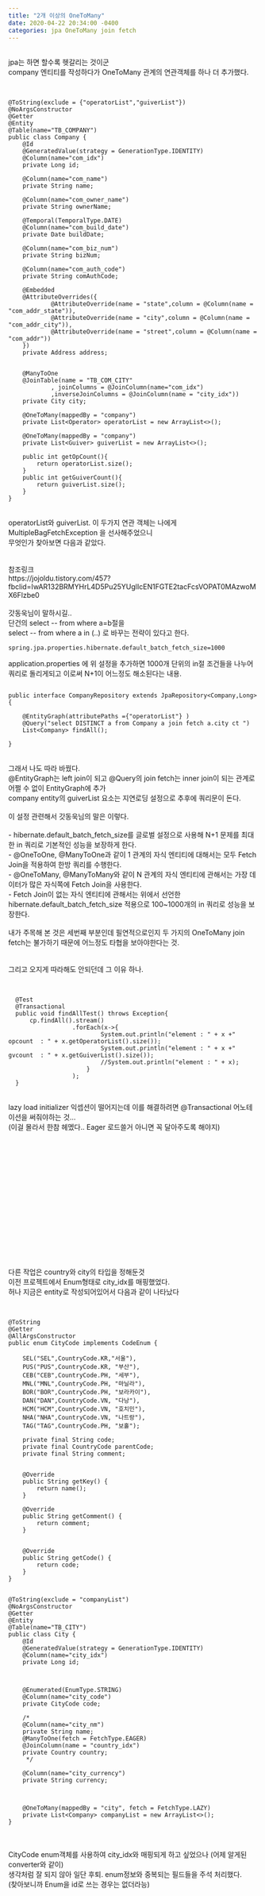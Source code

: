 ```yaml
---
title: "2개 이상의 OneToMany"
date: 2020-04-22 20:34:00 -0400
categories: jpa OneToMany join fetch
---
```


<br>
jpa는 하면 할수록 헷갈리는 것이군<br>
company 엔티티를 작성하다가 OneToMany 관계의 연관객체를 하나 더 추가했다.<br>
<br>


```

@ToString(exclude = {"operatorList","guiverList"})
@NoArgsConstructor
@Getter
@Entity
@Table(name="TB_COMPANY")
public class Company {
    @Id
    @GeneratedValue(strategy = GenerationType.IDENTITY)
    @Column(name="com_idx")
    private Long id;

    @Column(name="com_name")
    private String name;

    @Column(name="com_owner_name")
    private String ownerName;

    @Temporal(TemporalType.DATE)
    @Column(name="com_build_date")
    private Date buildDate;

    @Column(name="com_biz_num")
    private String bizNum;

    @Column(name="com_auth_code")
    private String comAuthCode;

    @Embedded
    @AttributeOverrides({
            @AttributeOverride(name = "state",column = @Column(name = "com_addr_state")),
            @AttributeOverride(name = "city",column = @Column(name = "com_addr_city")),
            @AttributeOverride(name = "street",column = @Column(name = "com_addr"))
    })
    private Address address;


    @ManyToOne
    @JoinTable(name = "TB_COM_CITY"
            , joinColumns = @JoinColumn(name="com_idx")
            ,inverseJoinColumns = @JoinColumn(name = "city_idx"))
    private City city;

    @OneToMany(mappedBy = "company")
    private List<Operator> operatorList = new ArrayList<>();

    @OneToMany(mappedBy = "company")
    private List<Guiver> guiverList = new ArrayList<>();

    public int getOpCount(){
        return operatorList.size();
    }
    public int getGuiverCount(){
        return guiverList.size();
    }
}

```

<br>
operatorList와 guiverList. 이 두가지 연관 객체는 나에게 MultipleBagFetchException 을 선사해주었으니<br>
무엇인가 찾아보면 다음과 같았다.<br>
<br>
<br>
참조링크<br>
https://jojoldu.tistory.com/457?fbclid=IwAR132BRMYHrL4D5Pu25YUglIcEN1FGTE2tacFcsVOPAT0MAzwoMX6Flzbe0<br>
<br>
갓동욱님이 말하시길..<br>
단건의 select -- from where a=b절을<br>
select -- from where a in (..) 로 바꾸는 전략이 있다고 한다.<br>



```
spring.jpa.properties.hibernate.default_batch_fetch_size=1000
```

application.properties 에 위 설정을 추가하면 1000개 단위의 in절 조건들을 나누어 쿼리로 돌리게되고
이로써 N+1이 어느정도 해소된다는 내용.


```

public interface CompanyRepository extends JpaRepository<Company,Long> {

    @EntityGraph(attributePaths ={"operatorList"} )
    @Query("select DISTINCT a from Company a join fetch a.city ct ")
    List<Company> findAll();

}
```

<br>
그래서 나도 따라 바꿨다.<br>
@EntityGraph는 left join이 되고 @Query의 join fetch는 inner join이 되는 관계로 어쩔 수 없이 EntityGraph에 추가<br>
company entity의 guiverList 요소는 지연로딩 설정으로 추후에 쿼리문이 돈다.<br>
<br>
이 설정 관련해서 갓동욱님의 말은 이렇다.<br>
<br>
- hibernate.default_batch_fetch_size를 글로벌 설정으로 사용해 N+1 문제를 최대한 in 쿼리로 기본적인 성능을 보장하게 한다.<br>
- @OneToOne, @ManyToOne과 같이 1 관계의 자식 엔티티에 대해서는 모두 Fetch Join을 적용하여 한방 쿼리를 수행한다.<br>
- @OneToMany, @ManyToMany와 같이 N 관계의 자식 엔티티에 관해서는 가장 데이터가 많은 자식쪽에 Fetch Join을 사용한다.<br>
- Fetch Join이 없는 자식 엔티티에 관해서는 위에서 선언한 hibernate.default_batch_fetch_size 적용으로 100~1000개의 in 쿼리로 성능을 보장한다.<br>
<br>
내가 주목해 본 것은 세번째 부분인데 필연적으로인지 두 가지의 OneToMany join fetch는 불가하기 때문에 어느정도 타협을 보아야한다는 것.<br>
<br>
<br>
그리고 오지게 따라해도 안되던데 그 이유 하나.<br>
<br>


```

  @Test
  @Transactional
  public void findAllTest() throws Exception{
      cp.findAll().stream()
                  .forEach(x->{
                          System.out.println("element : " + x +"  opcount  : " + x.getOperatorList().size());
                          System.out.println("element : " + x +"  gvcount  : " + x.getGuiverList().size());
                          //System.out.println("element : " + x);
                      }
                  );
  }
```

<br>
lazy load initializer 익셉션이 떨어지는데 이를 해결하려면 @Transactional 어노테이션을 써줘야하는 것...<br>
(이걸 몰라서 한참 헤멨다.. Eager 로드쓸거 아니면 꼭 달아주도록 해야지)<br>
<br>
<br>
<br>
<br>
<br>
<br>
<br>
<br>
<br>
<br>
<br>
<br>
<br>
<br>
<br>
<br>
다른 작업은 country와 city의 타입을 정해둔것<br>
이전 프로젝트에서 Enum형태로 city_idx를 매핑했었다.<br>
허나 지금은 entity로 작성되어있어서 다음과 같이 나타났다<br>
<br>



```

@ToString
@Getter
@AllArgsConstructor
public enum CityCode implements CodeEnum {

    SEL("SEL",CountryCode.KR,"서울"),
    PUS("PUS",CountryCode.KR, "부산"),
    CEB("CEB",CountryCode.PH, "세부"),
    MNL("MNL",CountryCode.PH, "마닐라"),
    BOR("BOR",CountryCode.PH, "보라카이"),
    DAN("DAN",CountryCode.VN, "다낭"),
    HCM("HCM",CountryCode.VN, "호치민"),
    NHA("NHA",CountryCode.VN, "나트랑"),
    TAG("TAG",CountryCode.PH, "보홀");

    private final String code;
    private final CountryCode parentCode;
    private final String comment;


    @Override
    public String getKey() {
        return name();
    }

    @Override
    public String getComment() {
        return comment;
    }


    @Override
    public String getCode() {
        return code;
    }
}


@ToString(exclude = "companyList")
@NoArgsConstructor
@Getter
@Entity
@Table(name="TB_CITY")
public class City {
    @Id
    @GeneratedValue(strategy = GenerationType.IDENTITY)
    @Column(name="city_idx")
    private Long id;



    @Enumerated(EnumType.STRING)
    @Column(name="city_code")
    private CityCode code;

    /*
    @Column(name="city_nm")
    private String name;
    @ManyToOne(fetch = FetchType.EAGER)
    @JoinColumn(name = "country_idx")
    private Country country;
     */

    @Column(name="city_currency")
    private String currency;



    @OneToMany(mappedBy = "city", fetch = FetchType.LAZY)
    private List<Company> companyList = new ArrayList<>();
}

```
<br>
<br>
CityCode enum객체를 사용하여 city_idx와 매핑되게 하고 싶었으나 (어제 알게된 converter와 같이)<br>
생각처럼 잘 되지 않아 일단 후퇴. enum정보와 중복되는 필드들을 주석 처리했다.<br>
(찾아보니까 Enum을 id로 쓰는 경우는 없더라능)<br>
<br>
<br>
<br>
<br>
<br>
<br>
<br>
<br>
<br>
마지막으로 아주 고약한 녀석을 만났다.<br>


```

@ToString(exclude = {"company","guiver"})
@NoArgsConstructor
@Getter
@Entity
@Table(name="TB_VEHICLE")
public class Vehicle {
    @Id
    @GeneratedValue(strategy = GenerationType.IDENTITY)
    @Column(name="vehicle_idx")
    private Long id;

    @Column(name = "vehicle_number")
    private String number;

    @Column(name = "vehicle_year")
    private String year;

    @Column(name = "vehicle_color")
    private String color;

    @ManyToOne
    @JoinColumn(name = "vehicle_car_model_idx")
    private CarModel carModel;

    @ManyToOne
    @JoinColumn(name = "vehicle_guiver_idx")
    private Guiver guiver;

    @ManyToOne
    @JoinColumn(name = "vehicle_com_idx")
    private Company company;

}


@ToString
@NoArgsConstructor
@Getter
@Entity
@Table(name = "TB_CAR_MODEL")
public class CarModel {
    @Id
    @GeneratedValue(strategy = GenerationType.IDENTITY)
    @Column(name = "cm_idx")
    private Long id;

    @Column(name = "cm_make")
    private String brand;

    @Column(name = "cm_model")
    private String model;

    @Column(name = "cm_seater")
    private String seats;


}


@ToString(exclude = "city")
@NoArgsConstructor
@Getter
@Entity
@Table(name="TB_CAR")
public class Car {

    @Id
    @GeneratedValue(strategy = GenerationType.IDENTITY)
    @Column(name="car_idx")
    private Long id;

    @ManyToOne(fetch = FetchType.EAGER)
    @JoinColumn(name = "city_idx")
    private City city;

    @Enumerated(EnumType.STRING)
    @Column(name="car_title")
    private CarType type;

    @Column(name="car_desc")
    private String desc;



}
```
<br>
<br>
이 세 가지의 연관 관계는 대략 이렇다.<br>
<br>
<br>
![그림1](https://user-images.githubusercontent.com/51354965/79979044-db4a3800-84db-11ea-8da8-350c14fce4a8.png)
<br>
<br>
결과론 적으론 Vehicle이 ManyToOne으로 Car를 가지고 있어야하고<br>
Car역시 OneToMany로 Vehicle을 가지고 있으면 될 것인데.<br>
idClass를 사용하더라도 공통적으로 가져올 수 있는 필드가 없다..<br>
(제일 문제가 되는 부분은 city가 외래키로 매핑 되어야하는데 city를 가진 company와 guiver 둘 중 하나는 nullable이다.)<br>
<br>
mybatis에서 어거지로 쿼리를 사용해 가져올 때는 문제가 되질 않았다.<br>
그런데 여기서 넣어보려니 미칠노릇이네..<br>
비슷한 예제를 내가 못 찾는 건가 싶기도하고.<br>
<br>
곰곰히 생각해봤더니 추후에 비지니스로 처리 가능할 거 같아서 일단 넘어갔다..<br>
하지만 꼭 처리해보고싶은 부분<br>
<br>
<br>
<br>
마지막으로 어쩌다 본 애그리거트에 관련된 글<br>
<br>
<br>
참조링크<br>
https://stylishc.tistory.com/146<br>
<br>
한 가지 염두할 부분은 애그리거트 루트가 주체가되는 트랜잭션을 구성하는 것이다.<br>
애그리거트는 하나의 도메인 모델을 표현하고 있으므로, 도메인 모델의 영속성을 처리하는 레파지토리 또한 하나만 존재하는 것이 맞다.<br>
물리적으로 별도의 테이블에 저장한다고 해서, 별도의 레파지토리를 각각 만들지는 않는다.<br>
<br>
라고 한다..<br>
지금의 나는 엔티티별로 레파지토리가 존재한다.<br>
이 또한 애그리거트 단위로 바꿔야할 것 ..ㅠㅠㅠ<br>
<br>
<br>
부족함이 많구나 <br>
<br>
<br>


